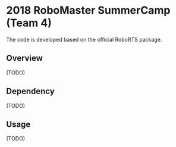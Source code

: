 # 2018 RoboMaster SummerCamp (Team 4)
The code is developed based on the official RoboRTS package.

## Overview
(TODO)

## Dependency
(TODO)

## Usage
(TODO)